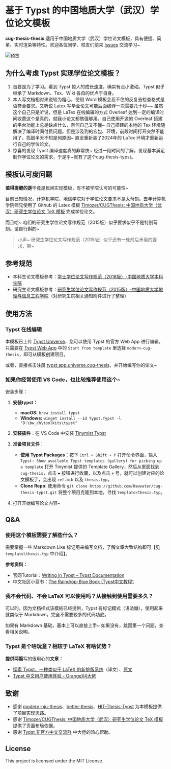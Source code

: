 
# 基于 Typst 的中国地质大学（武汉）学位论文模板

**cug-thesis-thesis** 适用于中国地质大学（武汉）学位论文模板，具有便捷、简单、实时渲染等特性。欢迎各位同学、校友们前来 [Issues](https://github.com/Rsweater/cug-thesis-typst/issues) 交流学习~

![预览](https://gitee.com/Rsweater_admin/Blog_Images/raw/master/img/preview.gif)

## 为什么考虑 Typst 实现学位论文模板？

1. 首要是为了学习。看到 Typst 惊人的成长速度，确实有点小激动。Typst 似乎继承了 Markdown、Tex、Wiki 各自的优点于自身。
2. 本人写文档相对来说较为粗心，使用 Word 模板会忍不住的反复去检查格式是否符合要求。又听说 Latex 写毕业论文可能后面编译一次需要几十秒~~ 虽然这个自己只是听说，但是 LaTex 在线编辑的方式 Overleaf 达到一定的编译时间收费这个是真的，就我小论文都勉强够用。自己使用开源的 Overleaf 搭建的平台功能上总是缺点什么，奈何自己又不懂~ 自己搭建的本地的 Tex 环境随解决了编译时间付费问题。但是涉及到的宏包、环境，前段时间打开突然不能用了，捣鼓半天不知是何原因~ 直至重新装了2024年的 LaTex 环境才重新运行自己的学位论文。
3. 惊喜的发现 Typst 编译速度真的非常快~ 经过一段时间的了解，发现基本满足制作学位论文的需求，于是乎~就有了这个cug-thesis-typst。

## 模板认可度问题

**值得提醒的是**毕竟是民间实现模板，有不被学院认可的可能性~

目前已知情况，计算机学院、地信学院对于学位论文要求不是太苛刻。去年计算机学院师兄使用了 Github 的 Latex 模板 [Timozer/CUGThesis: 中国地质大学（武汉）研究生学位论文 TeX 模板](https://github.com/Timozer/CUGThesis) 完成学位论文。

而且哈~ 咱们的研究生学位论文写作规范（2015版）似乎要求似乎不是特别苛刻。请自行斟酌~

> 小声~ 研究生学位论文写作规范（2015版）似乎还有一处前后矛盾的要求，斯~

## 参考规范

- 本科生论文模板参考：[学士学位论文写作规范（2018版）-中国地质大学本科生院](https://bksy.cug.edu.cn/info/1489/1851.htm)
- 研究生论文模板参考：[研究生学位论文写作规范（2015版）-中国地质大学地理与信息工程学院](https://xgxy.cug.edu.cn/info/1073/3509.htm)（对研究生院相关通知附件进行了整理）

## 使用方法

### Typst 在线编辑

本模板已上传 [Typst Universe](https://typst.app/universe)，您可以使用 Typst 的官方 Web App 进行编辑。只需要在 [Typst Web App](https://typst.app/) 中的 `Start from template` 里选择 `modern-cug-thesis`，即可从模板创建项目。

或者，直接点击注册 [typst.app.universe.cug-thesis](https://typst.app/app?template=modern-cug-thesis&version=0.1.0)，并开始编写你的论文~

### 如果你经常使用 VS Code，也比较推荐使用这个~

安装步骤：

1. **安装typst：**

   - **macOS:** `brew install typst`
   - **Windows:** `winget install --id Typst.Typst -l "D:\bw_ch\toolkits\typst"`
2. **安装插件**：在 VS Code 中安装 [Tinymist Typst](https://marketplace.visualstudio.com/items?itemName=myriad-dreamin.tinymist)
3. **准备项目文件**：

   - **使用 Typst Packages**：按下 `Ctrl + Shift + P` 打开命令界面，输入 `Typst: Show available Typst templates (gallery) for picking up a template` 打开 Tinymist 提供的 Template Gallery，然后从里面找到 `cug-thesis`，点击 `❤` 按钮进行收藏，以及点击 `+` 号，就可以创建对应的论文模板了，会出现 `ref.bib` 以及 `thesis.typ`。
   - **Clone Repo**: 使用命令 `git clone https://github.com/Rsweater/cug-thesis-typst.git` 将整个项目克隆到本地，寻找 `template/thesis.typ`。
4. 打开开始编写论文内容~

## Q&A

### 使用这个模板需要了解些什么？

需要掌握一些 Markdown Like 标记用来编写文档，了解文章大致结构即可【见 `template\thesis.typ` 中介绍】。

**参考资料：**

- 官网Tutorial：[Writing in Typst – Typst Documentation](https://typst.app/docs/tutorial/writing-in-typst/)
- 中文社区小蓝书：[The Raindrop-Blue Book (Typst中文教程)](https://typst-doc-cn.github.io/tutorial/basic/writing-markup.html)

### 我不会代码、不会 LaTeX 可以使用吗？从接触到使用需要多久？

可以的。因为文档样式该模板已经提供，Typst 有标记模式（语法糖），使用起来就类似于 Markdown，完全不需要较多的代码功底。

如果有 Markdown 基础，基本上可以直接上手~ 如果没有，跳回第一个问题，查看相关说明。

### Typst 是个啥玩意？相较于 LaTeX 有啥优势？

**提供两篇**写的很用心的**文章：**

- [探索 Typst，一种类似于 LaTeX 的新排版系统](https://mp.weixin.qq.com/s/58IYHA3pROuh4iDHB4o1Vw)（译文）、[原文](https://blog.jreyesr.com/posts/typst/)
- [Typst 中文用户使用体验 - OrangeX4大佬](https://zhuanlan.zhihu.com/p/669097092)

## 致谢

- 感谢 [modern-nju-thesis](https://github.com/nju-lug/modern-nju-thesis)、[better-thesis](https://github.com/sysu/better-thesis)、[HIT-Thesis-Typst](https://github.com/hitszosa/universal-hit-thesis) 为本模板提供了项目实现思路。
- 感谢 [Timozer/CUGThesis: 中国地质大学（武汉）研究生学位论文 TeX 模板](https://github.com/Timozer/CUGThesis) 提供了页面布局依据。
- 感谢 [Typst 非官方中文交流群](https://jq.qq.com/?_wv=1027&k=m58va1kd) 中大佬的热心帮助。

## License

This project is licensed under the MIT License.
